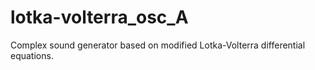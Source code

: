 # lotka-volterra_osc_A
Complex sound generator based on modified Lotka-Volterra differential equations.
